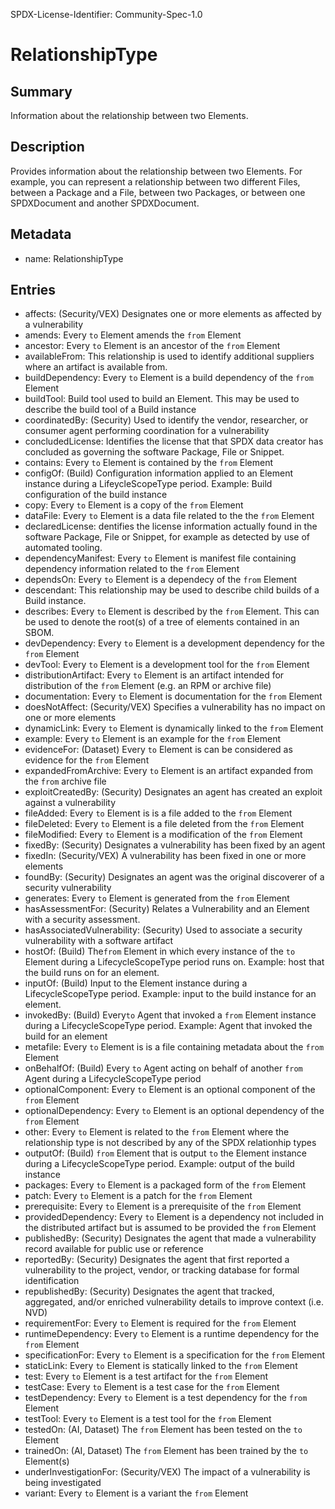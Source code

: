 SPDX-License-Identifier: Community-Spec-1.0

# RelationshipType

## Summary

Information about the relationship between two Elements.

## Description

Provides information about the relationship between two Elements.
For example, you can represent a relationship between two different Files,
between a Package and a File, between two Packages, or between one SPDXDocument and another SPDXDocument.

## Metadata

- name: RelationshipType

## Entries

- affects: (Security/VEX) Designates one or more elements as affected by a vulnerability
- amends: Every `to` Element amends the `from` Element
- ancestor: Every `to` Element is an ancestor of the `from` Element
- availableFrom:  This relationship is used to identify additional suppliers where an artifact is available from.
- buildDependency: Every `to` Element is a build dependency of the `from` Element
- buildTool: Build tool used to build an Element. This may be used to describe the build tool of a Build instance
- coordinatedBy: (Security) Used to identify the vendor, researcher, or consumer agent performing coordination for a vulnerability
- concludedLicense: Identifies the license that that SPDX data creator has concluded as governing the software Package, File or Snippet.
- contains: Every `to` Element is contained by the `from` Element
- configOf: (Build) Configuration information applied to an Element instance during a LifeycleScopeType period.  Example: Build configuration of the build instance
- copy: Every `to` Element is a copy of the `from` Element
- dataFile: Every `to` Element is a data file related to the the `from` Element
- declaredLicense: dentifies the license information actually found in the software Package, File or Snippet, for example as detected by use of automated tooling.
- dependencyManifest: Every `to` Element is manifest file containing dependency information related to the `from` Element
- dependsOn: Every `to` Element is a dependecy of the `from` Element
- descendant: This relationship may be used to describe child builds of a Build instance.
- describes: Every `to` Element is  described by the `from` Element.  This can be used to denote the root(s) of a tree of elements contained in an SBOM.
- devDependency: Every `to` Element is a development dependency for the `from` Element
- devTool: Every `to` Element is a development tool for the `from` Element
- distributionArtifact: Every `to` Element is an artifact intended for distribution of the `from` Element (e.g. an RPM or archive file)
- documentation: Every `to` Element is documentation for the `from` Element
- doesNotAffect: (Security/VEX) Specifies a vulnerability has no impact on one or more elements
- dynamicLink: Every `to` Element is dynamically linked to the `from` Element
- example: Every `to` Element is an example for the `from` Element
- evidenceFor: (Dataset) Every `to` Element is can be considered as evidence for the `from` Element
- expandedFromArchive: Every `to` Element is an artifact expanded from the `from` archive file
- exploitCreatedBy: (Security) Designates an agent has created an exploit against a vulnerability
- fileAdded: Every `to` Element is is a file added to the `from` Element
- fileDeleted: Every `to` Element is a file deleted from the `from` Element
- fileModified: Every `to` Element is a modification of the `from` Element
- fixedBy: (Security) Designates a vulnerability has been fixed by an agent
- fixedIn: (Security/VEX) A vulnerability has been fixed in one or more elements
- foundBy: (Security) Designates an agent was the original discoverer of a security vulnerability
- generates: Every `to` Element is generated from the `from` Element
- hasAssessmentFor: (Security) Relates a Vulnerability and an Element with a security assessment.
- hasAssociatedVulnerability: (Security) Used to associate a security vulnerability with a software artifact
- hostOf: (Build) The`from` Element in which every instance of the `to` Element during a LifecycleScopeType period runs on.   Example: host that the build runs on for an element.
- inputOf: (Build) Input to the Element instance during a LifecycleScopeType period.   Example: input to the build instance for an element. 
- invokedBy: (Build) Every`to` Agent that invoked a `from` Element instance during a LifecycleScopeType period.  Example: Agent that invoked the build for an element
- metafile: Every `to` Element is is a file containing metadata about the `from` Element
- onBehalfOf: (Build) Every `to` Agent acting on behalf of another `from` Agent during a LifecycleScopeType period
- optionalComponent: Every `to` Element is an optional component of the `from` Element
- optionalDependency: Every `to` Element is an optional dependency of the `from` Element
- other: Every `to` Element is related to the `from` Element where the relationship type is not described by any of the SPDX relationhip types
- outputOf: (Build) `from` Element that is output `to` the Element instance during a LifecycleScopeType period.  Example: output of the build instance
- packages: Every `to` Element is a packaged form of the `from` Element
- patch: Every `to` Element is a patch for the `from` Element
- prerequisite: Every `to` Element is a prerequisite of the `from` Element
- providedDependency: Every `to` Element is a dependency not included in the distributed artifact but is assumed to be provided the `from` Element
- publishedBy: (Security) Designates the agent that made a vulnerability record available for public use or reference
- reportedBy: (Security) Designates the agent that first reported a vulnerability to the project, vendor, or tracking database for formal identification 
- republishedBy: (Security) Designates the agent that tracked, aggregated, and/or enriched vulnerability details to improve context (i.e. NVD)
- requirementFor: Every `to` Element is required for the `from` Element
- runtimeDependency: Every `to` Element is a runtime dependency for the `from` Element
- specificationFor: Every `to` Element is a specification for the `from` Element
- staticLink: Every `to` Element is statically linked to the `from` Element
- test: Every `to` Element is a test artifact for the `from` Element
- testCase: Every `to` Element is a test case for the `from` Element
- testDependency: Every `to` Element is a test dependency for the `from` Element
- testTool: Every `to` Element is a test tool for the `from` Element
- testedOn: (AI, Dataset) The `from` Element has been tested on the `to` Element
- trainedOn: (AI, Dataset) The `from` Element has been trained by the `to` Element(s)
- underInvestigationFor: (Security/VEX) The impact of a vulnerability is being investigated
- variant: Every `to` Element is a variant the `from` Element
